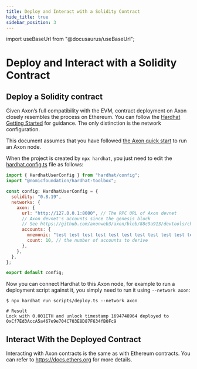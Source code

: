 ```yaml
---
title: Deploy and Interact with a Solidity Contract
hide_title: true
sidebar_position: 3
---
```


import useBaseUrl from "@docusaurus/useBaseUrl";

# Deploy and Interact with a Solidity Contract

## Deploy a Solidity contract
Given Axon’s full compatibility with the EVM, contract deployment on Axon closely resembles the process on Ethereum. You can follow the [Hardhat Getting Started](https://hardhat.org/hardhat-runner/docs/getting-started) for guidance. The only distinction is the network configuration.

This document assumes that you have followed [the Axon quick start](./quick_start.md) to run an Axon node.

When the project is created by `npx hardhat`, you just need to edit the [hardhat.config.ts](https://hardhat.org/hardhat-runner/docs/config) file as follows:

```javascript
import { HardhatUserConfig } from "hardhat/config";
import "@nomicfoundation/hardhat-toolbox";

const config: HardhatUserConfig = {
  solidity: "0.8.19",
  networks: {
    axon: {
      url: "http://127.0.0.1:8000", // The RPC URL of Axon devnet
      // Axon devnet's accounts since the genesis block
      // See https://github.com/axonweb3/axon/blob/88c9a913/devtools/chain/specs/single_node/chain-spec.toml#L18C3-L21
      accounts: {
        mnemonic: "test test test test test test test test test test test junk",
        count: 10, // the number of accounts to derive
      },
    },
  },
};

export default config;
```

Now you can connect Hardhat to this Axon node, for example to run a deployment script against it, you simply need to run it using `--network axon`:
```shell
$ npx hardhat run scripts/deploy.ts --network axon

# Result
Lock with 0.001ETH and unlock timestamp 1694748964 deployed to 0xCf7Ed3AccA5a467e9e704C703E8D87F634fB0Fc9
```

## Interact With the Deployed Contract
Interacting with Axon contracts is the same as with Ethereum contracts. You can refer to https://docs.ethers.org for more details.

